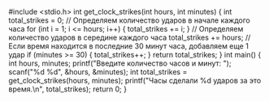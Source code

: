 #include <stdio.h>
int get_clock_strikes(int hours, int minutes) {
int total_strikes = 0;
// Определяем количество ударов в начале каждого часа
for (int i = 1; i <= hours; i++) {
total_strikes += i;
}
// Определяем количество ударов в середине каждого часа
total_strikes += hours;
// Если время находится в последние 30 минут часа, добавляем еще 1 удар
if (minutes >= 30) {
total_strikes++;
}
return total_strikes;
}
int main() {
int hours, minutes;
printf("Введите количество часов и минут: ");
scanf("%d %d", &hours, &minutes);
int total_strikes = get_clock_strikes(hours, minutes);
printf("Часы сделали %d ударов за это время.\n", total_strikes);
return 0;
}
